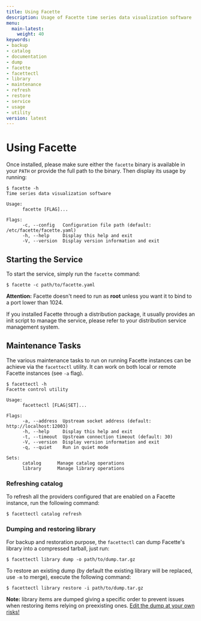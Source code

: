 ```yaml
---
title: Using Facette
description: Usage of Facette time series data visualization software
menu:
  main-latest:
    weight: 40
keywords:
- backup
- catalog
- documentation
- dump
- facette
- facettectl
- library
- maintenance
- refresh
- restore
- service
- usage
- utility
version: latest
---
```


# Using Facette

Once installed, please make sure either the `facette` binary is available in your `PATH` or provide the full path to
the binary. Then display its usage by running:

```
$ facette -h
Time series data visualization software

Usage:
      facette [FLAG]...

Flags:
      -c, --config   Configuration file path (default: /etc/facette/facette.yaml)
      -h, --help     Display this help and exit
      -V, --version  Display version information and exit
```

## Starting the Service

To start the service, simply run the `facette` command:

```
$ facette -c path/to/facette.yaml
```

<div class="warning"><span class="fa fa-warning"></span> <strong>Attention:</strong> Facette doesn't need to run as
<strong>root</strong> unless you want it to bind to a port lower than 1024.</div>

If you installed Facette through a distribution package, it usually provides an init script to manage the service,
please refer to your distribution service management system.

## Maintenance Tasks

The various maintenance tasks to run on running Facette instances can be achieve via the `facettectl` utility. It can
work on both local or remote Facette instances (see `-a` flag).

```
$ facettectl -h
Facette control utility

Usage:
      facettectl [FLAG|SET]...

Flags:
      -a, --address  Upstream socket address (default: http://localhost:12003)
      -h, --help     Display this help and exit
      -t, --timeout  Upstream connection timeout (default: 30)
      -V, --version  Display version information and exit
      -q, --quiet    Run in quiet mode

Sets:
      catalog      Manage catalog operations
      library      Manage library operations
```

### Refreshing catalog

To refresh all the providers configured that are enabled on a Facette instance, run the following command:

```
$ facettectl catalog refresh
```

### Dumping and restoring library

For backup and restoration purpose, the `facettectl` can dump Facette's library into a compressed tarball, just run:

```
$ facettectl library dump -o path/to/dump.tar.gz
```

To restore an existing dump (by default the existing library will be replaced, use
`-m` to merge), execute the following command:

```
$ facettectl library restore -i path/to/dump.tar.gz
```

<div class="note"><span class="fa fa-info-circle"></span> <strong>Note:</strong> library items are dumped giving a
specific order to prevent issues when restoring items relying on preexisting ones. <u>Edit the dump at your own
risks!</u></div>

